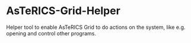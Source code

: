 # AsTeRICS-Grid-Helper
Helper tool to enable AsTeRICS Grid to do actions on the system, like e.g. opening and control other programs.
